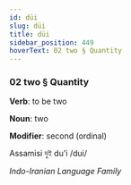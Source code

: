 ```yaml
---
id: düi
slug: düi
title: düi
sidebar_position: 449
hoverText: 02 two § Quantity
---
```


### 02 two § Quantity

**Verb**: to be two

**Noun**: two

**Modifier**: second (ordinal)

Assamisi দুই du'i /dui/

*Indo-Iranian Language Family*